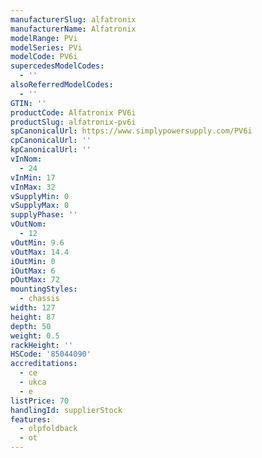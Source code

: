 ```yaml
---
manufacturerSlug: alfatronix
manufacturerName: Alfatronix
modelRange: PVi
modelSeries: PVi
modelCode: PV6i
supercedesModelCodes:
  - ''
alsoReferredModelCodes:
  - ''
GTIN: ''
productCode: Alfatronix PV6i
productSlug: alfatronix-pv6i
spCanonicalUrl: https://www.simplypowersupply.com/PV6i
cpCanonicalUrl: ''
kpCanonicalUrl: ''
vInNom:
  - 24
vInMin: 17
vInMax: 32
vSupplyMin: 0
vSupplyMax: 0
supplyPhase: ''
vOutNom:
  - 12
vOutMin: 9.6
vOutMax: 14.4
iOutMin: 0
iOutMax: 6
pOutMax: 72
mountingStyles:
  - chassis
width: 127
height: 87
depth: 50
weight: 0.5
rackHeight: ''
HSCode: '85044090'
accreditations:
  - ce
  - ukca
  - e
listPrice: 70
handlingId: supplierStock
features:
  - olpfoldback
  - ot
---
```

